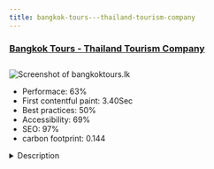 ```yaml
---
title: bangkok-tours---thailand-tourism-company
---
```


<div style="height: 3rem">
  <a href="http://bangkoktours.lk"><h3>Bangkok Tours - Thailand Tourism Company</h3></a>
</div>
<img loading="lazy" src="/images/thumbs/bangkoktours.lk.jpg" alt="Screenshot of bangkoktours.lk" />
<ul>
  <li>Performace: 63%</li>
  <li>
    First contentful paint:
    3.40Sec
  </li>
  <li>Best practices: 50%</li>
  <li>Accessibility: 69%</li>
  <li>SEO: 97%</li>
  <li>carbon footprint: 0.144</li>
</ul>
<details>
  <summary>Description</summary>
  <p>Bangkok Tours arranges tours for clients especially in Thailand and nearby area. Bangkok tours is in business since a long time and has a nice clientèle list to boast.We made this website on helix framework and made sure to incorporate UX/UI features well. The navigation bar is sticky at top and there is the chat window to contact administration team directly. Overall a great experience to use by customers.</p>
</details>

